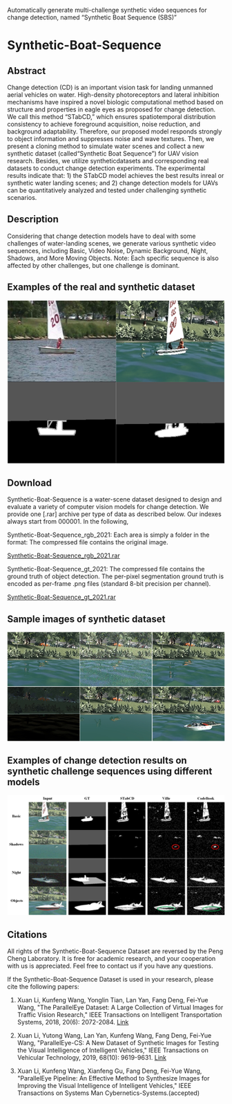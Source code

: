 Automatically generate multi-challenge synthetic video sequences for change detection, named “Synthetic Boat Sequence (SBS)”


# Synthetic-Boat-Sequence


## Abstract

Change detection (CD) is an important vision task for landing unmanned aerial vehicles on water. 
High-density photoreceptors and lateral inhibition mechanisms have inspired a novel biologic computational 
method based on structure and properties in eagle eyes as proposed for change detection. 
We call this method “STabCD,” which ensures spatiotemporal distribution consistency to achieve 
foreground acquisition, noise reduction, and background adaptability. Therefore, our proposed model 
responds strongly to object information and suppresses noise and wave textures. Then, we present a
cloning method to simulate water scenes and collect a new synthetic dataset (called“Synthetic Boat Sequence”) 
for UAV vision research. Besides, we utilize syntheticdatasets and corresponding real datasets to conduct 
change detection experiments. The experimental results indicate that: 1) the STabCD model achieves the 
best results inreal or synthetic water landing scenes; and 2) change detection models for UAVs can
be quantitatively analyzed and tested under challenging synthetic scenarios.

## Description
Considering that change detection models have to deal with some challenges of water-landing scenes, we generate various synthetic video
sequences, including Basic, Video Noise, Dynamic Background, Night, Shadows, and More Moving Objects. Note:
Each specific sequence is also affected by other challenges, but one challenge is dominant.

## Examples of the real and synthetic dataset
![image](https://github.com/lx7555/Synthetic-Boat-Sequence/blob/main/image/figure1.jpg)

## Download
Synthetic-Boat-Sequence is a water-scene dataset designed to design and evaluate a variety of computer vision models for change detection.
We provide one [.rar] archive per type of data as described below. Our indexes always start from 000001. In the following,

Synthetic-Boat-Sequence_rgb_2021: Each area is simply a folder in the format: The compressed file contains the original image.

[Synthetic-Boat-Sequence_rgb_2021.rar](https://drive.google.com/file/d/1MlkNlYiB2Xlo2ZrIo5OHdiXzw_a2MaCr/view?usp=sharing)

Synthetic-Boat-Sequence_gt_2021: The compressed file contains the ground truth of object detection. The per-pixel segmentation ground truth is encoded as per-frame .png files (standard 8-bit precision per channel).

[Synthetic-Boat-Sequence_gt_2021.rar](https://drive.google.com/file/d/1MlkNlYiB2Xlo2ZrIo5OHdiXzw_a2MaCr/view?usp=sharing)

## Sample images of synthetic dataset
![image](https://github.com/lx7555/Synthetic-Boat-Sequence/blob/main/image/figure2.jpg)

## Examples of change detection results on synthetic challenge sequences using different models
![image](https://github.com/lx7555/Synthetic-Boat-Sequence/blob/main/image/figure3.jpg)

## Citations
All rights of the Synthetic-Boat-Sequence Dataset are reversed by the Peng Cheng Laboratory. It is free for academic research, and your cooperation with us is appreciated. Feel free to contact us if you have any questions.

If the Synthetic-Boat-Sequence Dataset is used in your research, please cite the following papers:

1. Xuan Li, Kunfeng Wang, Yonglin Tian, Lan Yan, Fang Deng, Fei-Yue Wang, "The ParallelEye Dataset: A Large Collection of Virtual Images for Traffic Vision Research," 
IEEE Transactions on Intelligent Transportation Systems, 2018, 20(6): 2072-2084. [Link](https://ieeexplore.ieee.org/document/8451919/)

2. Xuan Li, Yutong Wang, Lan Yan, Kunfeng Wang, Fang Deng, Fei-Yue Wang, "ParallelEye-CS: A New Dataset of Synthetic Images for Testing the Visual Intelligence of Intelligent Vehicles," IEEE Transactions on Vehicular Technology, 2019, 68(10): 9619-9631. [Link](https://ieeexplore.ieee.org/abstract/document/8807212)

3. Xuan Li, Kunfeng Wang, Xianfeng Gu, Fang Deng, Fei-Yue Wang, "ParallelEye Pipeline: An Effective Method to Synthesize Images for Improving the Visual
Intelligence of Intelligent Vehicles," IEEE Transactions on Systems Man Cybernetics-Systems.(accepted) 


